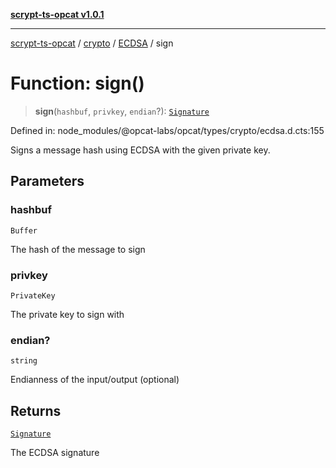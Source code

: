 [**scrypt-ts-opcat v1.0.1**](../../../../../README.md)

***

[scrypt-ts-opcat](../../../../../README.md) / [crypto](../../../README.md) / [ECDSA](../README.md) / sign

# Function: sign()

> **sign**(`hashbuf`, `privkey`, `endian`?): [`Signature`](../../../classes/Signature.md)

Defined in: node\_modules/@opcat-labs/opcat/types/crypto/ecdsa.d.cts:155

Signs a message hash using ECDSA with the given private key.

## Parameters

### hashbuf

`Buffer`

The hash of the message to sign

### privkey

`PrivateKey`

The private key to sign with

### endian?

`string`

Endianness of the input/output (optional)

## Returns

[`Signature`](../../../classes/Signature.md)

The ECDSA signature
